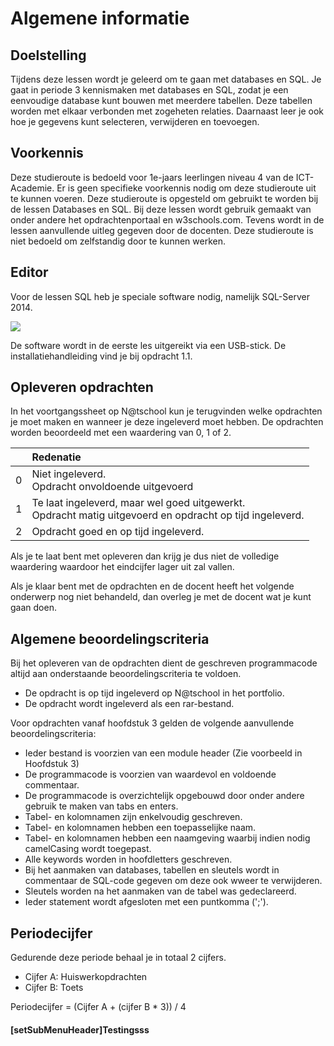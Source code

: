 # Algemene informatie

## Doelstelling
Tijdens deze lessen wordt je geleerd om te gaan met databases en SQL. Je gaat in periode 3 kennismaken met databases en SQL, zodat je een eenvoudige database kunt bouwen met meerdere tabellen. Deze tabellen worden met elkaar verbonden met zogeheten relaties. Daarnaast leer je ook hoe je gegevens kunt selecteren, verwijderen en toevoegen. 

## Voorkennis
Deze studieroute is bedoeld voor 1e-jaars leerlingen niveau 4 van de ICT-Academie. Er is geen specifieke voorkennis nodig om deze studieroute uit te kunnen voeren. Deze studieroute is opgesteld om gebruikt te worden bij de lessen Databases en SQL. Bij deze lessen wordt gebruik gemaakt van onder andere het opdrachtenportaal en w3schools.com. Tevens wordt in de lessen aanvullende uitleg gegeven door de docenten. Deze studieroute is niet bedoeld om zelfstandig door te kunnen werken.

## Editor
Voor de lessen SQL heb je speciale software nodig, namelijk SQL-Server 2014.

<img src="http://sqlmag.com/site-files/sqlmag.com/files/imagecache/large_img/uploads/2015/05/sqlserver.jpg">

De software wordt in de eerste les uitgereikt via een USB-stick. De installatiehandleiding vind je bij opdracht 1.1.

## Opleveren opdrachten
In het voortgangssheet op N@tschool kun je terugvinden welke opdrachten je moet maken en wanneer je deze ingeleverd moet hebben. De opdrachten worden beoordeeld met een waardering van 0, 1 of 2.

<table><thead>
<tr>
<th></th>
<th align="left">Redenatie</th>
</tr>
</thead><tbody>
<tr>
<td>0</td>
<td align="left">Niet ingeleverd.    <br>Opdracht onvoldoende uitgevoerd</td>
</tr>
<tr>
<td>1</td>
<td align="left">Te laat ingeleverd, maar wel goed uitgewerkt.<br>Opdracht matig uitgevoerd en opdracht op tijd ingeleverd.</td>
</tr>
<tr>
<td>2</td>
<td align="left">Opdracht goed en op tijd ingeleverd.</td>
</tr>
</tbody></table>


Als je te laat bent met opleveren dan krijg je dus niet de volledige waardering waardoor het eindcijfer lager uit zal vallen.

Als je klaar bent met de opdrachten en de docent heeft het volgende onderwerp nog niet behandeld, dan overleg je met de docent wat je kunt gaan doen.

## Algemene beoordelingscriteria

Bij het opleveren van de opdrachten dient de geschreven programmacode altijd aan onderstaande beoordelingscriteria te voldoen.
*	De opdracht is op tijd ingeleverd op N@tschool in het portfolio.
*	De opdracht wordt ingeleverd als een rar-bestand.

Voor opdrachten vanaf hoofdstuk 3 gelden de volgende aanvullende beoordelingscriteria:

*	Ieder bestand is voorzien van een module header (Zie voorbeeld in Hoofdstuk 3)
*	De programmacode is voorzien van waardevol en voldoende commentaar.
*	De programmacode is overzichtelijk opgebouwd door onder andere gebruik te maken van tabs en enters.
*	Tabel- en kolomnamen zijn enkelvoudig geschreven.
*   Tabel- en kolomnamen hebben een toepasselijke naam.
*   Tabel- en kolomnamen hebben een naamgeving waarbij indien nodig camelCasing wordt toegepast.
*   Alle keywords worden in hoofdletters geschreven.
*   Bij het aanmaken van databases, tabellen en sleutels wordt in commentaar de SQL-code gegeven om deze ook wweer te verwijderen.
*   Sleutels worden na het aanmaken van de tabel was gedeclareerd.
*   Ieder statement wordt afgesloten met een puntkomma (';').

## Periodecijfer

Gedurende deze periode behaal je in totaal 2 cijfers.
* Cijfer A: Huiswerkopdrachten
* Cijfer B: Toets

Periodecijfer = (Cijfer A + (cijfer B * 3)) / 4

#### [setSubMenuHeader]Testingsss